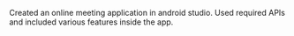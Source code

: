 Created an online meeting application in android studio. Used required APIs and included various features inside the app.
